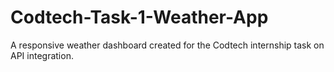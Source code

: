 # Codtech-Task-1-Weather-App
A responsive weather dashboard created for the Codtech internship task on API integration.
